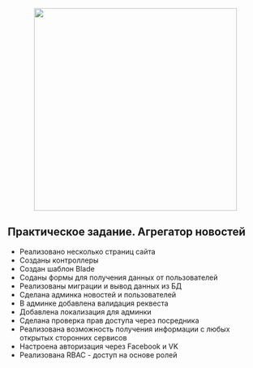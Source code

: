 <p align="center"><img src="https://raw.githubusercontent.com/laravel/art/master/logo-lockup/5%20SVG/2%20CMYK/1%20Full%20Color/laravel-logolockup-cmyk-red.svg" width="400"></p>

## Практическое задание. Агрегатор новостей

- Реализовано несколько страниц сайта
- Созданы контроллеры
- Создан шаблон Blade
- Соданы формы для получения данных от пользователей
- Реализованы миграции и вывод данных из БД
- Сделана админка новостей и пользователей
- В админке добавлена валидация реквеста
- Добавлена локализация для админки
- Сделана проверка прав доступа через посредника
- Реализована возможность получения информации с любых открытых сторонних сервисов
- Настроена авторизация через Facebook и VK
- Реализована RBAC - доступ на основе ролей
